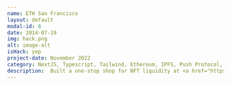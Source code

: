 ```yaml
---
name: ETH San Francisco
layout: default
modal-id: 6
date: 2014-07-19
img: hack.png
alt: image-alt
isHack: yep
project-date: November 2022
category: NextJS, Typescript, Tailwind, Ethereum, IPFS, Push Protocol, Midpoint
description:  Built a one-stop shop for NFT liquidity at <a href="https://sf.ethglobal.com"> ETH San Francisco </a>.          <a href= "https://ethglobal.com/showcase/tapp-finance-sw413">Submission</a> | <a href="https://github.com/tap-finance">Github</a> <br> Won 2 Integration Bounties.
---
```

